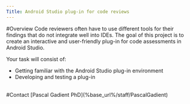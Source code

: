 ```yaml
---
Title: Android Studio plug-in for code reviews
---
```


#Overview
Code reviewers often have to use different tools for their findings that do not integrate well into IDEs. The goal of this project is to create an interactive and user-friendly plug-in for code assessments in Android Studio.<br>

Your task will consist of:<br>

- Getting familiar with the Android Studio plug-in environment
- Developing and testing a plug-in
<br>
#Contact
[Pascal Gadient PhD](%base_url%/staff/PascalGadient)
